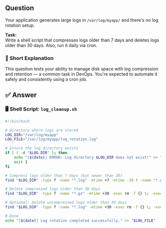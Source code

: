 ## Question  
Your application generates large logs in `/var/log/myapp/` and there's no log rotation setup.

**Task:**  
Write a shell script that compresses logs older than 7 days and deletes logs older than 30 days. Also, run it daily via cron.

### 📝 Short Explanation  
This question tests your ability to manage disk space with log compression and retention — a common task in DevOps. You're expected to automate it safely and consistently using a cron job.

## ✅ Answer  

### 🖥️ Shell Script: `log_cleanup.sh`

```bash
#!/bin/bash

# Directory where logs are stored
LOG_DIR="/var/log/myapp"
LOG_FILE="/var/log/myapp/log_rotation.log"

# Ensure the log directory exists
if [ ! -d "$LOG_DIR" ]; then
    echo "[$(date)] ERROR: Log directory $LOG_DIR does not exist!" >> "$LOG_FILE"
    exit 1
fi

# Compress logs older than 7 days (but newer than 30)
find "$LOG_DIR" -type f -name "*.log" -mtime +7 -mtime -30 ! -name "*.gz" -exec gzip {} \; -exec echo "[$(date)] Compressed: {}" >> "$LOG_FILE" \;

# Delete compressed logs older than 30 days
find "$LOG_DIR" -type f -name "*.gz" -mtime +30 -exec rm -f {} \; -exec echo "[$(date)] Deleted: {}" >> "$LOG_FILE" \;

# Optional: Delete uncompressed logs older than 30 days
find "$LOG_DIR" -type f -name "*.log" -mtime +30 -exec rm -f {} \; -exec echo "[$(date)] Deleted (uncompressed): {}" >> "$LOG_FILE" \;

# Done
echo "[$(date)] Log rotation completed successfully." >> "$LOG_FILE"

```

